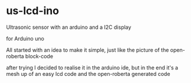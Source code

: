 # us-lcd-ino
Ultrasonic sensor with an arduino and a I2C display 

for Arduino uno

All started with an idea to make it simple, just like the picture of the open-roberta block-code


after trying I decided to realise it in the arduino ide, but in the end it's a mesh up of an easy lcd code and the open-roberta generated code

